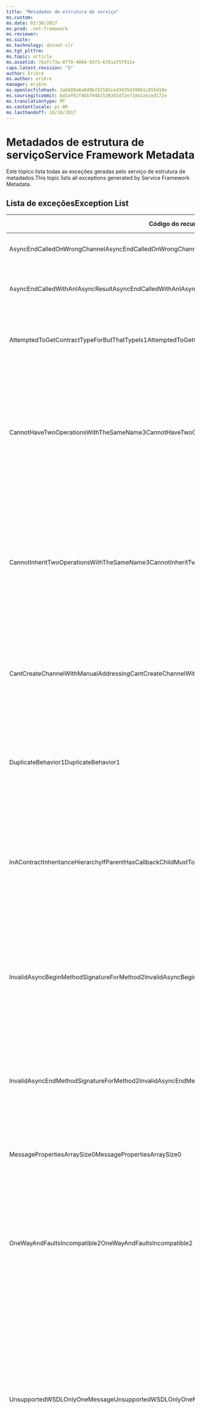 ```yaml
---
title: "Metadados de estrutura de serviço"
ms.custom: 
ms.date: 03/30/2017
ms.prod: .net-framework
ms.reviewer: 
ms.suite: 
ms.technology: dotnet-clr
ms.tgt_pltfrm: 
ms.topic: article
ms.assetid: 76afc73a-0770-4084-93f3-6701a757911e
caps.latest.revision: "5"
author: Erikre
ms.author: erikre
manager: erikre
ms.openlocfilehash: 3ab689a6a0d9bf91582ced3435439061c655d10e
ms.sourcegitcommit: bd1ef61f4bb794b25383d3d72e71041a5ced172e
ms.translationtype: MT
ms.contentlocale: pt-BR
ms.lasthandoff: 10/18/2017
---
```

# <a name="service-framework-metadata"></a><span data-ttu-id="885dd-102">Metadados de estrutura de serviço</span><span class="sxs-lookup"><span data-stu-id="885dd-102">Service Framework Metadata</span></span>
<span data-ttu-id="885dd-103">Este tópico lista todas as exceções geradas pelo serviço de estrutura de metadados.</span><span class="sxs-lookup"><span data-stu-id="885dd-103">This topic lists all exceptions generated by Service Framework Metadata.</span></span>  
  
## <a name="exception-list"></a><span data-ttu-id="885dd-104">Lista de exceções</span><span class="sxs-lookup"><span data-stu-id="885dd-104">Exception List</span></span>  
  
|<span data-ttu-id="885dd-105">Código do recurso</span><span class="sxs-lookup"><span data-stu-id="885dd-105">Resource Code</span></span>|<span data-ttu-id="885dd-106">Cadeia de caracteres de recurso</span><span class="sxs-lookup"><span data-stu-id="885dd-106">Resource String</span></span>|  
|-------------------|---------------------|  
|<span data-ttu-id="885dd-107">AsyncEndCalledOnWrongChannel</span><span class="sxs-lookup"><span data-stu-id="885dd-107">AsyncEndCalledOnWrongChannel</span></span>|<span data-ttu-id="885dd-108">Um final assíncrono foi chamado em canal incorreto.</span><span class="sxs-lookup"><span data-stu-id="885dd-108">An asynchronous End was called on the wrong channel.</span></span>|  
|<span data-ttu-id="885dd-109">AsyncEndCalledWithAnIAsyncResult</span><span class="sxs-lookup"><span data-stu-id="885dd-109">AsyncEndCalledWithAnIAsyncResult</span></span>|<span data-ttu-id="885dd-110">Um final assíncrono foi chamado com IAsyncResult um método diferente de início.</span><span class="sxs-lookup"><span data-stu-id="885dd-110">An asynchronous End was called with an IAsyncResult from a different Begin method.</span></span>|  
|<span data-ttu-id="885dd-111">AttemptedToGetContractTypeForButThatTypeIs1</span><span class="sxs-lookup"><span data-stu-id="885dd-111">AttemptedToGetContractTypeForButThatTypeIs1</span></span>|<span data-ttu-id="885dd-112">Tentativa de obter o tipo de contrato especificado. O tipo não é um ServiceContract e herda um ServiceContract.</span><span class="sxs-lookup"><span data-stu-id="885dd-112">Attempted to get contract type for the specified.The type is not a ServiceContract and it does not inherit a ServiceContract.</span></span>|  
|<span data-ttu-id="885dd-113">CannotHaveTwoOperationsWithTheSameName3</span><span class="sxs-lookup"><span data-stu-id="885dd-113">CannotHaveTwoOperationsWithTheSameName3</span></span>|<span data-ttu-id="885dd-114">Não é possível ter duas operações no mesmo contrato com o mesmo nome.</span><span class="sxs-lookup"><span data-stu-id="885dd-114">Cannot have two operations in the same contract with the same name.</span></span> <span data-ttu-id="885dd-115">Métodos especificados no tipo especificado violam essa regra.</span><span class="sxs-lookup"><span data-stu-id="885dd-115">The specified methods in the specified type violate this rule.</span></span> <span data-ttu-id="885dd-116">Altere o nome de uma das operações alterando o nome do método ou usando a propriedade Name de OperationContractAttribute.</span><span class="sxs-lookup"><span data-stu-id="885dd-116">Change the name of one of the operations by changing the method name or by using the Name property of OperationContractAttribute.</span></span>|  
|<span data-ttu-id="885dd-117">CannotInheritTwoOperationsWithTheSameName3</span><span class="sxs-lookup"><span data-stu-id="885dd-117">CannotInheritTwoOperationsWithTheSameName3</span></span>|<span data-ttu-id="885dd-118">Não é possível herdar duas operações diferentes com o mesmo nome.</span><span class="sxs-lookup"><span data-stu-id="885dd-118">Cannot inherit two different operations with the same name.</span></span> <span data-ttu-id="885dd-119">A operação especificada de contratos especificados violam essa regra.</span><span class="sxs-lookup"><span data-stu-id="885dd-119">The specified operation from the specified contracts violate this rule.</span></span> <span data-ttu-id="885dd-120">Altere o nome de uma das operações alterando o nome do método ou usando a propriedade Name de OperationContractAttribute.</span><span class="sxs-lookup"><span data-stu-id="885dd-120">Change the name of one of the operations by changing the method name or by using the Name property of OperationContractAttribute.</span></span>|  
|<span data-ttu-id="885dd-121">CantCreateChannelWithManualAddressing</span><span class="sxs-lookup"><span data-stu-id="885dd-121">CantCreateChannelWithManualAddressing</span></span>|<span data-ttu-id="885dd-122">Não é possível criar um canal para um contrato que requer uma solicitação/resposta e uma associação que requer endereçamento manual, mas só oferece suporte à comunicação duplex.</span><span class="sxs-lookup"><span data-stu-id="885dd-122">Cannot create a channel for a contract that requires a request/reply and a binding that requires manual addressing but only supports duplex communication.</span></span>|  
|<span data-ttu-id="885dd-123">DuplicateBehavior1</span><span class="sxs-lookup"><span data-stu-id="885dd-123">DuplicateBehavior1</span></span>|<span data-ttu-id="885dd-124">O valor não pode ser adicionado à coleção.</span><span class="sxs-lookup"><span data-stu-id="885dd-124">The value cannot be added to the collection.</span></span> <span data-ttu-id="885dd-125">A coleção já contém um item do mesmo tipo especificado.</span><span class="sxs-lookup"><span data-stu-id="885dd-125">The collection already contains an item of the same specified type.</span></span> <span data-ttu-id="885dd-126">Essa coleção apenas oferece suporte a uma instância de cada tipo.</span><span class="sxs-lookup"><span data-stu-id="885dd-126">This collection only supports one instance of each type.</span></span>|  
|<span data-ttu-id="885dd-127">InAContractInheritanceHierarchyIfParentHasCallbackChildMustToo</span><span class="sxs-lookup"><span data-stu-id="885dd-127">InAContractInheritanceHierarchyIfParentHasCallbackChildMustToo</span></span>|<span data-ttu-id="885dd-128">Como o contrato de serviço base especificado tem um contrato de retorno de chamada especificada, o contrato de serviço derivada especificada também deve especificar o tipo especificado ou um tipo derivado como seu contrato de retorno de chamada.</span><span class="sxs-lookup"><span data-stu-id="885dd-128">Because the specified base service contract has a specified callback contract, the specified derived service contract must also specify either the specified type, or a derived type as its callback contract.</span></span>|  
|<span data-ttu-id="885dd-129">InvalidAsyncBeginMethodSignatureForMethod2</span><span class="sxs-lookup"><span data-stu-id="885dd-129">InvalidAsyncBeginMethodSignatureForMethod2</span></span>|<span data-ttu-id="885dd-130">Assíncrona Begin método assinatura inválida para o método especificado no tipo de ServiceContract especificado.</span><span class="sxs-lookup"><span data-stu-id="885dd-130">Invalid asynchronous Begin method signature for the specified method in the specified ServiceContract type.</span></span> <span data-ttu-id="885dd-131">A começar método deve usar AsyncCallback e um objeto como os dois últimos argumentos e retornar um IAsyncResult.</span><span class="sxs-lookup"><span data-stu-id="885dd-131">Your begin method must take an AsyncCallback and an object as the last two arguments and return an IAsyncResult.</span></span>|  
|<span data-ttu-id="885dd-132">InvalidAsyncEndMethodSignatureForMethod2</span><span class="sxs-lookup"><span data-stu-id="885dd-132">InvalidAsyncEndMethodSignatureForMethod2</span></span>|<span data-ttu-id="885dd-133">Assíncrono final método assinatura inválida para o método especificado no tipo de ServiceContract especificado.</span><span class="sxs-lookup"><span data-stu-id="885dd-133">Invalid asynchronous End method signature for the specified method in the specified ServiceContract type.</span></span> <span data-ttu-id="885dd-134">Seu método end deve usar IAsyncResult como último argumento.</span><span class="sxs-lookup"><span data-stu-id="885dd-134">Your end method must take an IAsyncResult as the last argument.</span></span>|  
|<span data-ttu-id="885dd-135">MessagePropertiesArraySize0</span><span class="sxs-lookup"><span data-stu-id="885dd-135">MessagePropertiesArraySize0</span></span>|<span data-ttu-id="885dd-136">A matriz que foi passada não tem espaço suficiente para conter todas as propriedades contidas por essa coleção.</span><span class="sxs-lookup"><span data-stu-id="885dd-136">The array that was passed does not have enough space to hold all the properties contained by this collection.</span></span>|  
|<span data-ttu-id="885dd-137">OneWayAndFaultsIncompatible2</span><span class="sxs-lookup"><span data-stu-id="885dd-137">OneWayAndFaultsIncompatible2</span></span>|<span data-ttu-id="885dd-138">O método especificado no tipo especificado está marcado como IsOneWay = true e declara um ou mais FaultContractAttributes.</span><span class="sxs-lookup"><span data-stu-id="885dd-138">The specified method in the specified type is marked as IsOneWay=true and declares one or more FaultContractAttributes.</span></span> <span data-ttu-id="885dd-139">Métodos unidirecionais não podem declarar FaultContractAttributes.</span><span class="sxs-lookup"><span data-stu-id="885dd-139">One-way methods cannot declare FaultContractAttributes.</span></span> <span data-ttu-id="885dd-140">Altere IsOneWay para false ou remova FaultContractAttributes.</span><span class="sxs-lookup"><span data-stu-id="885dd-140">Change IsOneWay to false or remove the FaultContractAttributes.</span></span>|  
|<span data-ttu-id="885dd-141">UnsupportedWSDLOnlyOneMessage</span><span class="sxs-lookup"><span data-stu-id="885dd-141">UnsupportedWSDLOnlyOneMessage</span></span>|<span data-ttu-id="885dd-142">Não há suporte para Web Services Description Language.</span><span class="sxs-lookup"><span data-stu-id="885dd-142">Unsupported Web Services Description Language.</span></span> <span data-ttu-id="885dd-143">Apenas uma parte da mensagem tem suporte para mensagens de falha.</span><span class="sxs-lookup"><span data-stu-id="885dd-143">Only one message part is supported for fault messages.</span></span> <span data-ttu-id="885dd-144">Essa mensagem de falha faz referência a mais de uma parte de mensagem.</span><span class="sxs-lookup"><span data-stu-id="885dd-144">This fault message refers to more than one message part.</span></span> <span data-ttu-id="885dd-145">Se você tem acesso de edição para o arquivo do Web Services Description Language, você pode corrigir o problema removendo as partes extras de mensagem tal que apenas uma parte de referências de mensagem de falha.</span><span class="sxs-lookup"><span data-stu-id="885dd-145">If you have edit access to the Web Services Description Language file, you can fix the problem by removing the extra message parts such that fault message references just one part.</span></span>|  
|<span data-ttu-id="885dd-146">UnsupportedWSDLTheFault</span><span class="sxs-lookup"><span data-stu-id="885dd-146">UnsupportedWSDLTheFault</span></span>|<span data-ttu-id="885dd-147">Não há suporte para Web Services Description Language.</span><span class="sxs-lookup"><span data-stu-id="885dd-147">Unsupported Web Services Description Language.</span></span> <span data-ttu-id="885dd-148">A parte da mensagem de falha deve fazer referência a um elemento.</span><span class="sxs-lookup"><span data-stu-id="885dd-148">The fault message part must reference an element.</span></span> <span data-ttu-id="885dd-149">Essa mensagem de falha não faz referência a um elemento.</span><span class="sxs-lookup"><span data-stu-id="885dd-149">This fault message does not refer to an element.</span></span> <span data-ttu-id="885dd-150">Se você tem acesso de edição ao documento de linguagem de definição de serviços Web, você pode corrigir o problema fazendo referência a um elemento de esquema usando o atributo 'elemento'.</span><span class="sxs-lookup"><span data-stu-id="885dd-150">If you have edit access to the Web Services Definition Language document, you can fix the problem by referencing a schema element using the 'element' attribute.</span></span>|  
|<span data-ttu-id="885dd-151">WsdlImportErrorDependencyDetail</span><span class="sxs-lookup"><span data-stu-id="885dd-151">WsdlImportErrorDependencyDetail</span></span>|<span data-ttu-id="885dd-152">Ocorreu um erro ao importar especificado que o outro valor especificado é dependente.</span><span class="sxs-lookup"><span data-stu-id="885dd-152">An error occurred while importing the specified that the other specified value is dependent on.</span></span> <span data-ttu-id="885dd-153">O Xpath também é especificado.</span><span class="sxs-lookup"><span data-stu-id="885dd-153">The Xpath is also specified.</span></span>|  
|<span data-ttu-id="885dd-154">XsdMissingRequiredAttribute1</span><span class="sxs-lookup"><span data-stu-id="885dd-154">XsdMissingRequiredAttribute1</span></span>|<span data-ttu-id="885dd-155">Atributo ausente especificado foi necessário.</span><span class="sxs-lookup"><span data-stu-id="885dd-155">Missing the specified required attribute.</span></span>|
